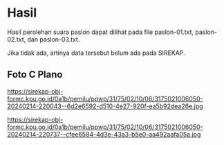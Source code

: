 # Hasil

Hasil perolehan suara paslon dapat dilihat pada file paslon-01.txt, paslon-02.txt, dan paslon-03.txt.

Jika tidak ada, artinya data tersebut belum ada pada SIREKAP.

## Foto C Plano

https://sirekap-obj-formc.kpu.go.id/0a1b/pemilu/ppwp/31/75/02/10/06/3175021006050-20240214-220043--6d2e6592-d510-4e27-920f-ea5b92dea26e.jpg

https://sirekap-obj-formc.kpu.go.id/0a1b/pemilu/ppwp/31/75/02/10/06/3175021006050-20240214-220737--cfee6584-4d3e-43a3-b5e0-aa492aafa05a.jpg
